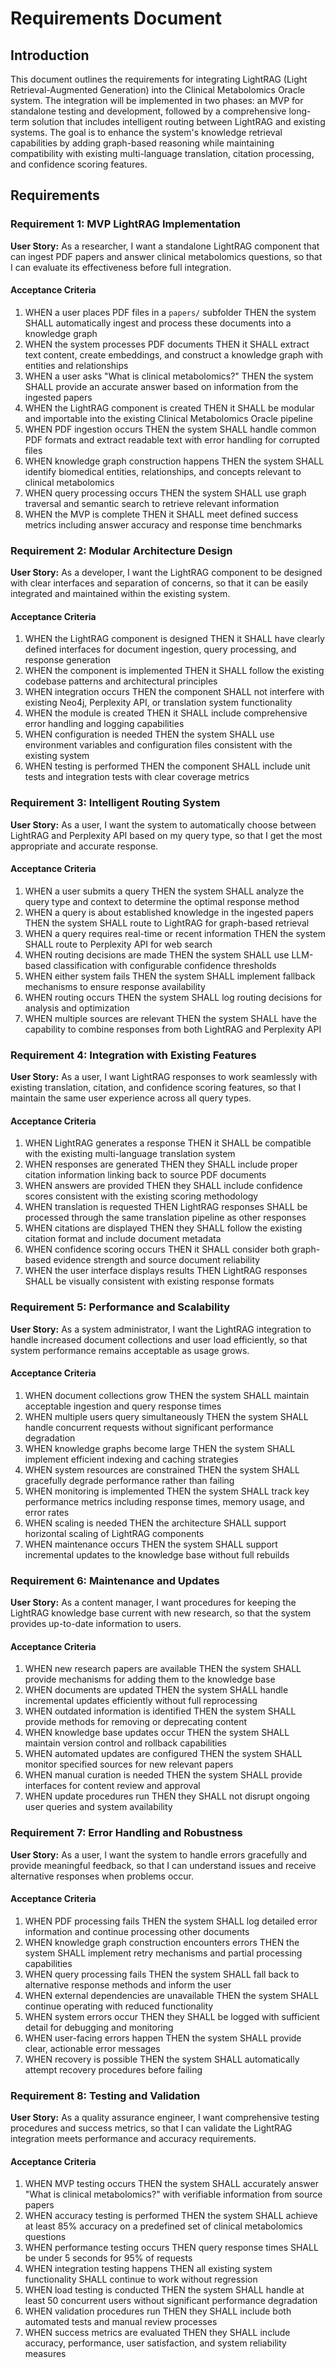 # Requirements Document

## Introduction

This document outlines the requirements for integrating LightRAG (Light Retrieval-Augmented Generation) into the Clinical Metabolomics Oracle system. The integration will be implemented in two phases: an MVP for standalone testing and development, followed by a comprehensive long-term solution that includes intelligent routing between LightRAG and existing systems. The goal is to enhance the system's knowledge retrieval capabilities by adding graph-based reasoning while maintaining compatibility with existing multi-language translation, citation processing, and confidence scoring features.

## Requirements

### Requirement 1: MVP LightRAG Implementation

**User Story:** As a researcher, I want a standalone LightRAG component that can ingest PDF papers and answer clinical metabolomics questions, so that I can evaluate its effectiveness before full integration.

#### Acceptance Criteria

1. WHEN a user places PDF files in a `papers/` subfolder THEN the system SHALL automatically ingest and process these documents into a knowledge graph
2. WHEN the system processes PDF documents THEN it SHALL extract text content, create embeddings, and construct a knowledge graph with entities and relationships
3. WHEN a user asks "What is clinical metabolomics?" THEN the system SHALL provide an accurate answer based on information from the ingested papers
4. WHEN the LightRAG component is created THEN it SHALL be modular and importable into the existing Clinical Metabolomics Oracle pipeline
5. WHEN PDF ingestion occurs THEN the system SHALL handle common PDF formats and extract readable text with error handling for corrupted files
6. WHEN knowledge graph construction happens THEN the system SHALL identify biomedical entities, relationships, and concepts relevant to clinical metabolomics
7. WHEN query processing occurs THEN the system SHALL use graph traversal and semantic search to retrieve relevant information
8. WHEN the MVP is complete THEN it SHALL meet defined success metrics including answer accuracy and response time benchmarks

### Requirement 2: Modular Architecture Design

**User Story:** As a developer, I want the LightRAG component to be designed with clear interfaces and separation of concerns, so that it can be easily integrated and maintained within the existing system.

#### Acceptance Criteria

1. WHEN the LightRAG component is designed THEN it SHALL have clearly defined interfaces for document ingestion, query processing, and response generation
2. WHEN the component is implemented THEN it SHALL follow the existing codebase patterns and architectural principles
3. WHEN integration occurs THEN the component SHALL not interfere with existing Neo4j, Perplexity API, or translation system functionality
4. WHEN the module is created THEN it SHALL include comprehensive error handling and logging capabilities
5. WHEN configuration is needed THEN the system SHALL use environment variables and configuration files consistent with the existing system
6. WHEN testing is performed THEN the component SHALL include unit tests and integration tests with clear coverage metrics

### Requirement 3: Intelligent Routing System

**User Story:** As a user, I want the system to automatically choose between LightRAG and Perplexity API based on my query type, so that I get the most appropriate and accurate response.

#### Acceptance Criteria

1. WHEN a user submits a query THEN the system SHALL analyze the query type and context to determine the optimal response method
2. WHEN a query is about established knowledge in the ingested papers THEN the system SHALL route to LightRAG for graph-based retrieval
3. WHEN a query requires real-time or recent information THEN the system SHALL route to Perplexity API for web search
4. WHEN routing decisions are made THEN the system SHALL use LLM-based classification with configurable confidence thresholds
5. WHEN either system fails THEN the system SHALL implement fallback mechanisms to ensure response availability
6. WHEN routing occurs THEN the system SHALL log routing decisions for analysis and optimization
7. WHEN multiple sources are relevant THEN the system SHALL have the capability to combine responses from both LightRAG and Perplexity API

### Requirement 4: Integration with Existing Features

**User Story:** As a user, I want LightRAG responses to work seamlessly with existing translation, citation, and confidence scoring features, so that I maintain the same user experience across all query types.

#### Acceptance Criteria

1. WHEN LightRAG generates a response THEN it SHALL be compatible with the existing multi-language translation system
2. WHEN responses are generated THEN they SHALL include proper citation information linking back to source PDF documents
3. WHEN answers are provided THEN they SHALL include confidence scores consistent with the existing scoring methodology
4. WHEN translation is requested THEN LightRAG responses SHALL be processed through the same translation pipeline as other responses
5. WHEN citations are displayed THEN they SHALL follow the existing citation format and include document metadata
6. WHEN confidence scoring occurs THEN it SHALL consider both graph-based evidence strength and source document reliability
7. WHEN the user interface displays results THEN LightRAG responses SHALL be visually consistent with existing response formats

### Requirement 5: Performance and Scalability

**User Story:** As a system administrator, I want the LightRAG integration to handle increased document collections and user load efficiently, so that system performance remains acceptable as usage grows.

#### Acceptance Criteria

1. WHEN document collections grow THEN the system SHALL maintain acceptable ingestion and query response times
2. WHEN multiple users query simultaneously THEN the system SHALL handle concurrent requests without significant performance degradation
3. WHEN knowledge graphs become large THEN the system SHALL implement efficient indexing and caching strategies
4. WHEN system resources are constrained THEN the system SHALL gracefully degrade performance rather than failing
5. WHEN monitoring is implemented THEN the system SHALL track key performance metrics including response times, memory usage, and error rates
6. WHEN scaling is needed THEN the architecture SHALL support horizontal scaling of LightRAG components
7. WHEN maintenance occurs THEN the system SHALL support incremental updates to the knowledge base without full rebuilds

### Requirement 6: Maintenance and Updates

**User Story:** As a content manager, I want procedures for keeping the LightRAG knowledge base current with new research, so that the system provides up-to-date information to users.

#### Acceptance Criteria

1. WHEN new research papers are available THEN the system SHALL provide mechanisms for adding them to the knowledge base
2. WHEN documents are updated THEN the system SHALL handle incremental updates efficiently without full reprocessing
3. WHEN outdated information is identified THEN the system SHALL provide methods for removing or deprecating content
4. WHEN knowledge base updates occur THEN the system SHALL maintain version control and rollback capabilities
5. WHEN automated updates are configured THEN the system SHALL monitor specified sources for new relevant papers
6. WHEN manual curation is needed THEN the system SHALL provide interfaces for content review and approval
7. WHEN update procedures run THEN they SHALL not disrupt ongoing user queries and system availability

### Requirement 7: Error Handling and Robustness

**User Story:** As a user, I want the system to handle errors gracefully and provide meaningful feedback, so that I can understand issues and receive alternative responses when problems occur.

#### Acceptance Criteria

1. WHEN PDF processing fails THEN the system SHALL log detailed error information and continue processing other documents
2. WHEN knowledge graph construction encounters errors THEN the system SHALL implement retry mechanisms and partial processing capabilities
3. WHEN query processing fails THEN the system SHALL fall back to alternative response methods and inform the user
4. WHEN external dependencies are unavailable THEN the system SHALL continue operating with reduced functionality
5. WHEN system errors occur THEN they SHALL be logged with sufficient detail for debugging and monitoring
6. WHEN user-facing errors happen THEN the system SHALL provide clear, actionable error messages
7. WHEN recovery is possible THEN the system SHALL automatically attempt recovery procedures before failing

### Requirement 8: Testing and Validation

**User Story:** As a quality assurance engineer, I want comprehensive testing procedures and success metrics, so that I can validate the LightRAG integration meets performance and accuracy requirements.

#### Acceptance Criteria

1. WHEN MVP testing occurs THEN the system SHALL accurately answer "What is clinical metabolomics?" with verifiable information from source papers
2. WHEN accuracy testing is performed THEN the system SHALL achieve at least 85% accuracy on a predefined set of clinical metabolomics questions
3. WHEN performance testing occurs THEN query response times SHALL be under 5 seconds for 95% of requests
4. WHEN integration testing happens THEN all existing system functionality SHALL continue to work without regression
5. WHEN load testing is conducted THEN the system SHALL handle at least 50 concurrent users without significant performance degradation
6. WHEN validation procedures run THEN they SHALL include both automated tests and manual review processes
7. WHEN success metrics are evaluated THEN they SHALL include accuracy, performance, user satisfaction, and system reliability measures